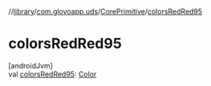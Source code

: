 //[library](../../../index.md)/[com.glovoapp.uds](../index.md)/[CorePrimitive](index.md)/[colorsRedRed95](colors-red-red95.md)

# colorsRedRed95

[androidJvm]\
val [colorsRedRed95](colors-red-red95.md): [Color](https://developer.android.com/reference/kotlin/androidx/compose/ui/graphics/Color.html)
